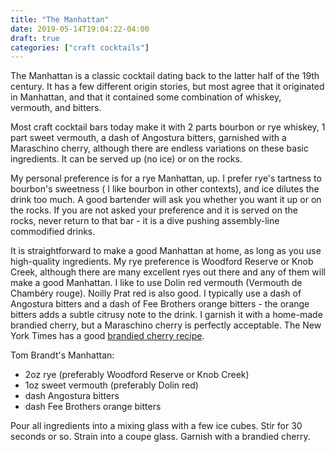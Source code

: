 ```yaml
---
title: "The Manhattan"
date: 2019-05-14T19:04:22-04:00
draft: true
categories: ["craft cocktails"]
---
```


The Manhattan is a classic cocktail dating back to the latter half of the 19th century. It has a few different origin stories, but most agree that it originated in Manhattan, and that it contained some combination of whiskey, vermouth, and bitters.

Most craft cocktail bars today make it with 2 parts bourbon or rye whiskey, 1 part sweet vermouth, a dash of Angostura bitters, garnished with a Maraschino cherry, although there are endless variations on these basic ingredients. It can be served up (no ice) or on the rocks.

My personal preference is for a rye Manhattan, up. I prefer rye's tartness to bourbon's sweetness ( I like bourbon in other contexts), and ice dilutes the drink too much. A good bartender will ask you whether you want it up or on the rocks. If you are not asked your preference and it is served on the rocks, never return to that bar - it is a dive pushing assembly-line commodified drinks.

It is straightforward to make a good Manhattan at home, as long as you use high-quality ingredients. My rye preference is Woodford Reserve or Knob Creek, although there are many excellent ryes out there and any of them will make a good Manhattan. I like to use Dolin red vermouth (Vermouth de Chambéry rouge). Noilly Prat red is also good. I typically use a dash of Angostura bitters and a dash of Fee Brothers orange bitters - the orange bitters adds a subtle citrusy note to the drink. I garnish it with a home-made brandied cherry, but a Maraschino cherry is perfectly acceptable. The New York Times has a good [brandied cherry recipe](https://cooking.nytimes.com/recipes/11665-spiced-brandied-cherries).

Tom Brandt's Manhattan:

* 2oz rye (preferably Woodford Reserve or Knob Creek)
* 1oz sweet vermouth (preferably Dolin red)
* dash Angostura bitters
* dash Fee Brothers orange bitters

Pour all ingredients into a mixing glass with a few ice cubes. Stir for 30 seconds or so. Strain into a coupe glass. Garnish with a brandied cherry.
